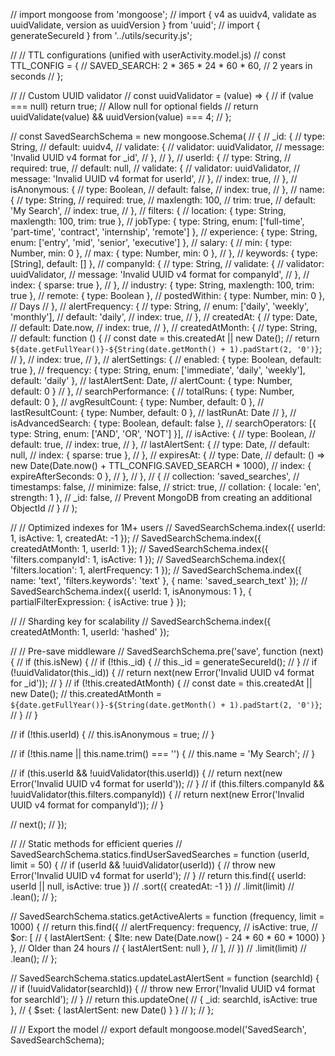 // import mongoose from 'mongoose';
// import { v4 as uuidv4, validate as uuidValidate, version as uuidVersion } from 'uuid';
// import { generateSecureId } from '../utils/security.js';

// // TTL configurations (unified with userActivity.model.js)
// const TTL_CONFIG = {
//   SAVED_SEARCH: 2 * 365 * 24 * 60 * 60, // 2 years in seconds
// };

// // Custom UUID validator
// const uuidValidator = (value) => {
//   if (value === null) return true; // Allow null for optional fields
//   return uuidValidate(value) && uuidVersion(value) === 4;
// };

// const SavedSearchSchema = new mongoose.Schema(
//   {
//     _id: {
//       type: String,
//       default: uuidv4,
//       validate: {
//         validator: uuidValidator,
//         message: 'Invalid UUID v4 format for _id',
//       },
//     },
//     userId: {
//       type: String,
//       required: true, 
//       default: null,
//       validate: {
//         validator: uuidValidator,
//         message: 'Invalid UUID v4 format for userId',
//       },
//       index: true,
//     },
//     isAnonymous: {
//       type: Boolean,
//       default: false,
//       index: true,
//     },
//     name: {
//       type: String,
//       required: true,
//       maxlength: 100,
//       trim: true,
//       default: 'My Search',
//       index: true,
//     },
//     filters: {
//       location: { type: String, maxlength: 100, trim: true },
//       jobType: { type: String, enum: ['full-time', 'part-time', 'contract', 'internship', 'remote'] },
//       experience: { type: String, enum: ['entry', 'mid', 'senior', 'executive'] },
//       salary: {
//         min: { type: Number, min: 0 },
//         max: { type: Number, min: 0 },
//       },
//       keywords: { type: [String], default: [] },
//       companyId: {
//         type: String,
//         validate: {
//           validator: uuidValidator,
//           message: 'Invalid UUID v4 format for companyId',
//         },
//         index: { sparse: true },
//       },
//       industry: { type: String, maxlength: 100, trim: true },
//       remote: { type: Boolean },
//       postedWithin: { type: Number, min: 0 }, // Days
//     },
//     alertFrequency: {
//       type: String,
//       enum: ['daily', 'weekly', 'monthly'],
//       default: 'daily',
//       index: true,
//     },
//     createdAt: {
//       type: Date,
//       default: Date.now,
//       index: true,
//     },
//     createdAtMonth: {
//       type: String,
//       default: function () {
//         const date = this.createdAt || new Date();
//         return `${date.getFullYear()}-${String(date.getMonth() + 1).padStart(2, '0')}`;
//       },
//       index: true,
//     },
//     alertSettings: {
//     enabled: { type: Boolean, default: true },
//     frequency: { type: String, enum: ['immediate', 'daily', 'weekly'], default: 'daily' },
//     lastAlertSent: Date,
//     alertCount: { type: Number, default: 0 }
//   },
//   searchPerformance: {
//     totalRuns: { type: Number, default: 0 },
//     avgResultCount: { type: Number, default: 0 },
//     lastResultCount: { type: Number, default: 0 },
//     lastRunAt: Date
//   },
//   isAdvancedSearch: { type: Boolean, default: false },
//   searchOperators: [{ type: String, enum: ['AND', 'OR', 'NOT'] }],
//     isActive: {
//       type: Boolean,
//       default: true,
//       index: true,
//     },
//     lastAlertSent: {
//       type: Date,
//       default: null,
//       index: { sparse: true },
//     },
//     expiresAt: {
//       type: Date,
//       default: () => new Date(Date.now() + TTL_CONFIG.SAVED_SEARCH * 1000),
//       index: { expireAfterSeconds: 0 },
//     },
//   },
//   {
//     collection: 'saved_searches',
//     timestamps: false,
//     minimize: false,
//     strict: true,
//     collation: { locale: 'en', strength: 1 },
//     _id: false, // Prevent MongoDB from creating an additional ObjectId
//   }
// );

// // Optimized indexes for 1M+ users
// SavedSearchSchema.index({ userId: 1, isActive: 1, createdAt: -1 });
// SavedSearchSchema.index({ createdAtMonth: 1, userId: 1 });
// SavedSearchSchema.index({ 'filters.companyId': 1, isActive: 1 });
// SavedSearchSchema.index({ 'filters.location': 1, alertFrequency: 1 });
// SavedSearchSchema.index({ name: 'text', 'filters.keywords': 'text' }, { name: 'saved_search_text' });
// SavedSearchSchema.index({ userId: 1, isAnonymous: 1 }, { partialFilterExpression: { isActive: true } });

// // Sharding key for scalability
// SavedSearchSchema.index({ createdAtMonth: 1, userId: 'hashed' });

// // Pre-save middleware
// SavedSearchSchema.pre('save', function (next) {
//   if (this.isNew) {
//     if (!this._id) {
//       this._id = generateSecureId();
//     }
//     if (!uuidValidator(this._id)) {
//       return next(new Error('Invalid UUID v4 format for _id'));
//     }
//     if (!this.createdAtMonth) {
//       const date = this.createdAt || new Date();
//       this.createdAtMonth = `${date.getFullYear()}-${String(date.getMonth() + 1).padStart(2, '0')}`;
//     }
//   }

//   if (!this.userId) {
//     this.isAnonymous = true;
//   }

//   if (!this.name || this.name.trim() === '') {
//     this.name = 'My Search';
//   }

//   if (this.userId && !uuidValidator(this.userId)) {
//     return next(new Error('Invalid UUID v4 format for userId'));
//   }
//   if (this.filters.companyId && !uuidValidator(this.filters.companyId)) {
//     return next(new Error('Invalid UUID v4 format for companyId'));
//   }

//   next();
// });

// // Static methods for efficient queries
// SavedSearchSchema.statics.findUserSavedSearches = function (userId, limit = 50) {
//   if (userId && !uuidValidator(userId)) {
//     throw new Error('Invalid UUID v4 format for userId');
//   }
//   return this.find({ userId: userId || null, isActive: true })
//     .sort({ createdAt: -1 })
//     .limit(limit)
//     .lean();
// };

// SavedSearchSchema.statics.getActiveAlerts = function (frequency, limit = 1000) {
//   return this.find({
//     alertFrequency: frequency,
//     isActive: true,
//     $or: [
//       { lastAlertSent: { $lte: new Date(Date.now() - 24 * 60 * 60 * 1000) } }, // Older than 24 hours
//       { lastAlertSent: null },
//     ],
//   })
//     .limit(limit)
//     .lean();
// };

// SavedSearchSchema.statics.updateLastAlertSent = function (searchId) {
//   if (!uuidValidator(searchId)) {
//     throw new Error('Invalid UUID v4 format for searchId');
//   }
//   return this.updateOne(
//     { _id: searchId, isActive: true },
//     { $set: { lastAlertSent: new Date() } }
//   );
// };

// // Export the model
// export default mongoose.model('SavedSearch', SavedSearchSchema);